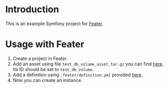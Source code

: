 # Introduction

This is an example Symfony project for [Feater](https://github.com/xsolve-pl/feater).

# Usage with Feater

1. Create a project in Feater.
1. Add an asset using file `test_db_volume_asset.tar.gz` you can find [here](https://www.dropbox.com/s/ke1dlq8ck8g3ahv/test_db_volume_asset.tar.gz). Its ID should be set to `test_db_volume`.
1. Add a definition using `.feater/definition.yml` provided [here](https://github.com/xsolve-pl/feater-symfony-example/blob/master/.feater/definition.yml).
1. Now you can create an instance.

